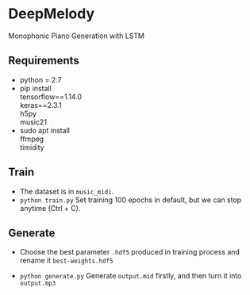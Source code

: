 # DeepMelody
Monophonic Piano Generation with LSTM

## Requirements

- python = 2.7
- pip install<br>
  tensorflow==1.14.0<br>
  keras==2.3.1<br>
  h5py<br>
  music21<br>
- sudo apt install<br>
  ffmpeg<br>
  timidity<br>



## Train

* The dataset is in `music_midi`.
* `python train.py`
  Set training 100 epochs in default, but we can stop anytime (Ctrl + C).



## Generate

- Choose the best parameter  `.hdf5`  produced in training process 
  and rename it `best-weights.hdf5`

- `python generate.py`
  Generate `output.mid` firstly, and then turn it into `output.mp3`

